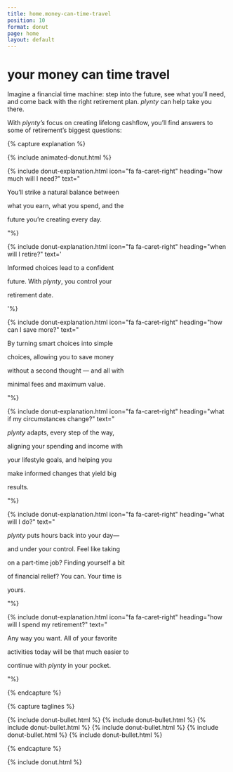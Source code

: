 ```yaml
---
title: home.money-can-time-travel
position: 10
format: donut
page: home
layout: default
---
```

# your money can time travel

Imagine a financial time machine: step into the future, see what you’ll need, and come back with the right retirement plan. *plynty* can help take you there.

With *plynty’s* focus on creating lifelong cashflow, you’ll find answers to some of retirement’s biggest questions: 

{% capture explanation %}

{% include animated-donut.html %}

{% include donut-explanation.html icon="fa fa-caret-right" heading="how much will I need?" text="<p>You’ll strike a natural balance between</p>
<p>what you earn, what you spend, and the</p>
<p>future you’re creating every day.</p>"%}

{% include donut-explanation.html icon="fa fa-caret-right" heading="when will I retire?" text='<p>Informed choices lead to a confident</p>
<p>future. With <em>plynty</em>, you control your</p>
<p>retirement date.</p>'%}

{% include donut-explanation.html icon="fa fa-caret-right" heading="how can I save more?" text="<p>By turning smart choices into simple</p>
<p>choices, allowing you to save money</p>
<p>without a second thought — and all with</p>
<p>minimal fees and maximum value.</p>"%}

{% include donut-explanation.html icon="fa fa-caret-right" heading="what if my circumstances change?" text="<p><em>plynty</em> adapts, every step of the way,</p>
<p>aligning your spending and income with</p>
<p>your lifestyle goals, and helping you</p>
<p>make informed changes that yield big</p>
<p>results.</p>"%}

{% include donut-explanation.html icon="fa fa-caret-right" heading="what will I do?" text="<p><em>plynty</em> puts hours back into your day—</p>
<p>and under your control. Feel like taking</p>
<p>on a part-time job? Finding yourself a bit</p>
<p>of financial relief? You can. Your time is</p>
<p>yours.</p>"%}

{% include donut-explanation.html icon="fa fa-caret-right" heading="how will I spend my retirement?" text="<p>Any way you want. All of your favorite</p>
<p>activities today will be that much easier to</p>
<p>continue with <em>plynty</em> in your pocket.</p>"%}

{% endcapture %}

{% capture taglines %}

{% include donut-bullet.html %}
{% include donut-bullet.html %}
{% include donut-bullet.html %}
{% include donut-bullet.html %}
{% include donut-bullet.html %}
{% include donut-bullet.html %}

{% endcapture %}

{% include donut.html %}
